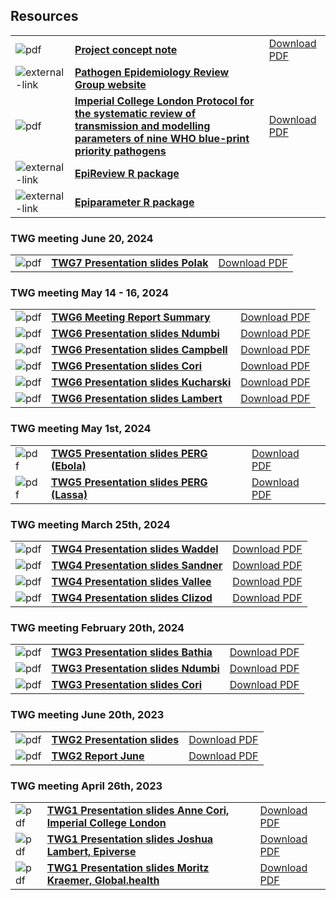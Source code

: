 ## Resources

|                                             |                                                                                                                                                                                                                                                                                                                                                                                                            |                                                                                                                                                                                                                                                                      |
|---------------------------------------------|------------------------------------------------------------------------------------------------------------------------------------------------------------------------------------------------------------------------------------------------------------------------------------------------------------------------------------------------------------------------------------------------------------|----------------------------------------------------------------------------------------------------------------------------------------------------------------------------------------------------------------------------------------------------------------------|
| ![pdf](/images/pdf-icon-80x80.png)          | **[Project concept note](https://github.com/WorldHealthOrganization/collaboratory-epiparameter-community/blob/main/materials/background/WHO_Global_Epi_Parameter_Concept_Note.pdf)**                                                                                                                                                                                                                       | [Download PDF](https://github.com/WorldHealthOrganization/collaboratory-epiparameter-community/raw/main/materials/background/WHO_Global_Epi_Parameter_Concept_Note.pdf)                                                                                              |
| ![external-link](/images/external-link.png) | **[Pathogen Epidemiology Review Group website](https://www.imperial.ac.uk/mrc-global-infectious-disease-analysis/related-initiatives/perg/)**                                                                                                                                                                                                                                                                                                                               |                                                                                                                                                                                                                                                                      |
| ![pdf](/images/pdf-icon-80x80.png)          | **[Imperial College London Protocol for the systematic review of transmission and modelling parameters of nine WHO blue-print priority pathogens](https://github.com/WorldHealthOrganization/collaboratory-epiparameter-community/blob/main/materials/background/Imperial_College_London_Protocol_for_the_systematic_review_of_transmission_and_modelling_parameters_of_nine_WHO_blue_print_priority_pathogens.pdf)** | [Download PDF](https://github.com/WorldHealthOrganization/collaboratory-epiparameter-community/raw/main/materials/background/Imperial_College_London_Protocol_for_the_systematic_review_of_transmission_and_modelling_parameters_of_nine_WHO_blue_print_priority_pathogens.pdf) |
| ![external-link](/images/external-link.png) | **[EpiReview R package](https://github.com/mrc-ide/epireview)**                                                                                                                                                                                                                                                                                                                                          |                                                                                                                                                                                                                                                                      |
| ![external-link](/images/external-link.png) | **[Epiparameter R package](https://github.com/epiverse-trace/epiparameter)**                                                                                                                                                                                                                                                                                                                               |                                                                                                                                                                                                                                                                      |
### TWG meeting June 20, 2024

|                                             |                                                                                                                                                                                                                                                                                                                                                                                                            |                                                                                                                                                                                                                                                                      |
|---------------------------------------------|------------------------------------------------------------------------------------------------------------------------------------------------------------------------------------------------------------------------------------------------------------------------------------------------------------------------------------------------------------------------------------------------------------|----------------------------------------------------------------------------------------------------------------------------------------------------------------------------------------------------------------------------------------------------------------------|
| ![pdf](/images/pdf-icon-80x80.png)          | **[TWG7 Presentation slides Polak](https://github.com/WorldHealthOrganization/collaboratory-epiparameter-community/blob/main/materials/meetings/TWG7_Accurate_Extraction_June202024/MPPolak_data_extraction_LLMs_June20.pdf)**                                                                                                                                                                                     | [Download PDF](https://github.com/WorldHealthOrganization/collaboratory-epiparameter-community/blob/main/materials/meetings/TWG7_Accurate_Extraction_June202024/MPPolak_data_extraction_LLMs_June20.pdf)                                                                       |


### TWG meeting May 14 - 16, 2024

|                                             |                                                                                                                                                                                                                                                                                                                                                                                                            |                                                                                                                                                                                                                                                                      |
|---------------------------------------------|------------------------------------------------------------------------------------------------------------------------------------------------------------------------------------------------------------------------------------------------------------------------------------------------------------------------------------------------------------------------------------------------------------|----------------------------------------------------------------------------------------------------------------------------------------------------------------------------------------------------------------------------------------------------------------------|
| ![pdf](/images/pdf-icon-80x80.png)          | **[TWG6 Meeting Report Summary](https://github.com/WorldHealthOrganization/collaboratory-epiparameter-community/blob/main/materials/meetings/TWG6_GREP_Hackathon_May14162024/EpiParameter_GREP_Workshop_Report_Short_FINAL.pdf)**                                                                                                                                                                                     | [Download PDF](https://github.com/WorldHealthOrganization/collaboratory-epiparameter-community/blob/main/materials/meetings/TWG6_GREP_Hackathon_May14162024/EpiParameter_GREP_Workshop_Report_Short_FINAL.pdf)                                                                       |
| ![pdf](/images/pdf-icon-80x80.png)          | **[TWG6 Presentation slides Ndumbi](https://github.com/WorldHealthOrganization/collaboratory-epiparameter-community/blob/main/materials/meetings/TWG6_GREP_Hackathon_May14162024/EpiParameterWorkshop_Patricia.pdf)**                                                                                                                                                                                     | [Download PDF](https://github.com/WorldHealthOrganization/collaboratory-epiparameter-community/blob/main/materials/meetings/TWG6_GREP_Hackathon_May14162024/EpiParameterWorkshop_Patricia.pdf)                                                                       |
| ![pdf](/images/pdf-icon-80x80.png)          | **[TWG6 Presentation slides Campbell](https://github.com/WorldHealthOrganization/collaboratory-epiparameter-community/blob/main/materials/meetings/TWG6_GREP_Hackathon_May14162024/WorkshopDatabaseSchema_Campbell.pdf)**                                                                                                                                                                                 | [Download PDF](https://github.com/WorldHealthOrganization/collaboratory-epiparameter-community/blob/main/materials/meetings/TWG6_GREP_Hackathon_May14162024/WorkshopDatabaseSchema_Campbell.pdf)                                                                  |
| ![pdf](/images/pdf-icon-80x80.png)          | **[TWG6 Presentation slides Cori](https://github.com/WorldHealthOrganization/collaboratory-epiparameter-community/blob/main/materials/meetings/TWG6_GREP_Hackathon_May14162024/EpiReview_Cori.pdf)**                            | [Download PDF](https://github.com/WorldHealthOrganization/collaboratory-epiparameter-community/blob/main/materials/meetings/TWG6_GREP_Hackathon_May14162024/EpiReview_Cori.pdf)                                                                |
| ![pdf](/images/pdf-icon-80x80.png)          | **[TWG6 Presentation slides Kucharski](https://github.com/WorldHealthOrganization/collaboratory-epiparameter-community/blob/main/materials/meetings/TWG6_GREP_Hackathon_May14162024/Epiverse_Kucharski.pdf)**                                                                                                                                                                                             | [Download PDF](https://github.com/WorldHealthOrganization/collaboratory-epiparameter-community/blob/main/materials/meetings/TWG6_GREP_Hackathon_May14162024/Epiverse_Kucharski.pdf)                                           |       
| ![pdf](/images/pdf-icon-80x80.png)          | **[TWG6 Presentation slides Lambert](https://github.com/WorldHealthOrganization/collaboratory-epiparameter-community/blob/main/materials/meetings/TWG6_GREP_Hackathon_May14162024/Epiparameter_Lambert.pdf)**                                                                                                                                                                                             | [Download PDF](https://github.com/WorldHealthOrganization/collaboratory-epiparameter-community/blob/main/materials/meetings/TWG6_GREP_Hackathon_May14162024/Epiparameter_Lambert.pdf)                                                                |                                        |


### TWG meeting May 1st, 2024

|                                             |                                                                                                                                                                                                                                                                                                                                                                                                            |                                                                                                                                                                                                                                                                      |
|---------------------------------------------|------------------------------------------------------------------------------------------------------------------------------------------------------------------------------------------------------------------------------------------------------------------------------------------------------------------------------------------------------------------------------------------------------------|----------------------------------------------------------------------------------------------------------------------------------------------------------------------------------------------------------------------------------------------------------------------|
| ![pdf](/images/pdf-icon-80x80.png)          | **[TWG5 Presentation slides PERG (Ebola)](https://github.com/WorldHealthOrganization/collaboratory-epiparameter-community/blob/main/materials/meetings/TWG5_LassaFever_Ebola_May12024/Ebola_PERG_April2024.pdf)**                                                                                                                                                                                           | [Download PDF](https://github.com/WorldHealthOrganization/collaboratory-epiparameter-community/blob/main/materials/meetings/TWG5_LassaFever_Ebola_May12024/Ebola_PERG_April2024.pdf)                                                                                 |
| ![pdf](/images/pdf-icon-80x80.png)          | **[TWG5 Presentation slides PERG (Lassa)](https://github.com/WorldHealthOrganization/collaboratory-epiparameter-community/blob/main/materials/meetings/TWG5_LassaFever_Ebola_May12024/LassaFever_PERG_April2024.pdf)**                                                                                                                                                                                      | [Download PDF](https://github.com/WorldHealthOrganization/collaboratory-epiparameter-community/blob/main/materials/meetings/TWG5_LassaFever_Ebola_May12024/LassaFever_PERG_April2024.pdf)                                                                            |




### TWG meeting March 25th, 2024

|                                             |                                                                                                                                                                                                                                                                                                                                                                                                            |                                                                                                                                                                                                                                                                      |
|---------------------------------------------|------------------------------------------------------------------------------------------------------------------------------------------------------------------------------------------------------------------------------------------------------------------------------------------------------------------------------------------------------------------------------------------------------------|----------------------------------------------------------------------------------------------------------------------------------------------------------------------------------------------------------------------------------------------------------------------|
| ![pdf](/images/pdf-icon-80x80.png)          | **[TWG4 Presentation slides Waddel](https://github.com/WorldHealthOrganization/collaboratory-epiparameter-community/blob/main/materials/meetings/TWG4_AIandParameters_March252024/AI_Webinar_Waddell_2024_03_25.pdf)**                                                                                                                                                                                     | [Download PDF](https://github.com/WorldHealthOrganization/collaboratory-epiparameter-community/raw/main/materials/meetings/TWG4_AIandParameters_March252024/AI_Webinar_Waddell_2024_03_25.pdf)                                                                       |
| ![pdf](/images/pdf-icon-80x80.png)          | **[TWG4 Presentation slides Sandner](https://github.com/WorldHealthOrganization/collaboratory-epiparameter-community/blob/main/materials/meetings/TWG4_AIandParameters_March252024/ARIA_WP4_Concept_Sandner_March2024.pdf)**                                                                                                                                                                               | [Download PDF](https://github.com/WorldHealthOrganization/collaboratory-epiparameter-community/raw/main/materials/meetings/TWG4_AIandParameters_March252024/ARIA_WP4_Concept_Sandner_March2024.pdf)                                                                  |
| ![pdf](/images/pdf-icon-80x80.png)          | **[TWG4 Presentation slides Vallee](https://github.com/WorldHealthOrganization/collaboratory-epiparameter-community/blob/main/materials/meetings/TWG4_AIandParameters_March252024/CliZod_WHO_Webinar_Vallee_March_2024.pdf)**                                                                                                                                                                              | [Download PDF](https://github.com/WorldHealthOrganization/collaboratory-epiparameter-community/raw/main/materials/meetings/TWG4_AIandParameters_March252024/CliZod_WHO_Webinar_Vallee_March_2024.pdf)                                                                |
| ![pdf](/images/pdf-icon-80x80.png)          | **[TWG4 Presentation slides Clizod](https://github.com/WorldHealthOrganization/collaboratory-epiparameter-community/blob/main/materials/meetings/TWG4_AIandParameters_March252024/TWG_5_AI_and_Epi_Parameter_PHAC_CERN_Clizod_March_25_2024.pdf)**                                                                                                                                                         | [Download PDF](https://github.com/WorldHealthOrganization/collaboratory-epiparameter-community/raw/main/materials/meetings/TWG4_AIandParameters_March252024/TWG_5_AI_and_Epi_Parameter_PHAC_CERN_Clizod_March_25_2024.pdf)                                           |

### TWG meeting February 20th, 2024

|                                             |                                                                                                                                                                                                                                                                                                                                                                                                            |                                                                                                                                                                                                                                                                      |
|---------------------------------------------|------------------------------------------------------------------------------------------------------------------------------------------------------------------------------------------------------------------------------------------------------------------------------------------------------------------------------------------------------------------------------------------------------------|----------------------------------------------------------------------------------------------------------------------------------------------------------------------------------------------------------------------------------------------------------------------|
| ![pdf](/images/pdf-icon-80x80.png)          | **[TWG3 Presentation slides Bathia](https://github.com/WorldHealthOrganization/collaboratory-epiparameter-community/blob/main/materials/meetings/TWG3_EpiReview_Feb202024/Introduction_to_epireview_BathiaFeb2024.pdf)**                                                                                                                                                                                   | [Download PDF](https://github.com/WorldHealthOrganization/collaboratory-epiparameter-community/raw/main/materials/meetings/TWG3_EpiReview_Feb202024/Introduction_to_epireview_BathiaFeb2024.pdf)                                                                     |
| ![pdf](/images/pdf-icon-80x80.png)          | **[TWG3 Presentation slides Ndumbi](https://github.com/WorldHealthOrganization/collaboratory-epiparameter-community/blob/main/materials/meetings/TWG3_EpiReview_Feb202024/TWG_PERG_and_Epi_Review_Package_NdumbiFeb_20_2024.pdf)**                                                                                                                                                                         | [Download PDF](https://github.com/WorldHealthOrganization/collaboratory-epiparameter-community/raw/main/materials/meetings/TWG_PERG_and_Epi_Review_Package_NdumbiFeb_20_2024.pdf)                                                                                    |
| ![pdf](/images/pdf-icon-80x80.png)          | **[TWG3 Presentation slides Cori](https://github.com/WorldHealthOrganization/collaboratory-epiparameter-community/blob/main/materials/meetings/TWG3_EpiReview_Feb202024/WHOPath_systematicrev_CoriFeb_2024.pdf)**                                                                                                                                                                                          | [Download PDF](https://github.com/WorldHealthOrganization/collaboratory-epiparameter-community/raw/main/materials/meetings/TWG3_EpiReview_Feb202024/WHOPath_systematicrev_CoriFeb_2024.pdf)                                                                          |

### TWG meeting June 20th, 2023

|                                             |                                                                                                                                                                                                                                                                                                                                                                                                            |                                                                                                                                                                                                                                                                      |
|---------------------------------------------|------------------------------------------------------------------------------------------------------------------------------------------------------------------------------------------------------------------------------------------------------------------------------------------------------------------------------------------------------------------------------------------------------------|----------------------------------------------------------------------------------------------------------------------------------------------------------------------------------------------------------------------------------------------------------------------|
| ![pdf](/images/pdf-icon-80x80.png)          | **[TWG2 Presentation slides](https://github.com/WorldHealthOrganization/collaboratory-epiparameter-community/blob/main/materials/meetings/TWG2_Epi_datamodel_June202023/TWG-Epi_database-June_20_2023_publicpdf.pdf)**                                                                                                                                                                                     | [Download PDF](https://github.com/WorldHealthOrganization/collaboratory-epiparameter-community/raw/main/materials/meetings/TWG2_Epi_datamodel_June202023/TWG-Epi_database-June_20_2023_publicpdf.pdf)                                                                |
| ![pdf](/images/pdf-icon-80x80.png)          | **[TWG2 Report June](https://github.com/WorldHealthOrganization/collaboratory-epiparameter-community/blob/main/materials/meetings/TWG2_Epi_datamodel_June202023/TWG2_report_June2023.pdf)**                                                                                                                                                                                                                | [Download PDF](https://github.com/WorldHealthOrganization/collaboratory-epiparameter-community/raw/main/materials/meetings/TWG2_Epi_datamodel_June202023/TWG2_report_June2023.pdf)                                                                                   |

### TWG meeting April 26th, 2023

|                                             |                                                                                                                                                                                                                                                                                                                                                                                                            |                                                                                                                                                                                                                                                                      |
|---------------------------------------------|------------------------------------------------------------------------------------------------------------------------------------------------------------------------------------------------------------------------------------------------------------------------------------------------------------------------------------------------------------------------------------------------------------|----------------------------------------------------------------------------------------------------------------------------------------------------------------------------------------------------------------------------------------------------------------------|
| ![pdf](/images/pdf-icon-80x80.png)          | **[TWG1 Presentation slides Anne Cori, Imperial College London](https://github.com/WorldHealthOrganization/collaboratory-epiparameter-community/blob/main/materials/meetings/TWG1_EpiRepo_quality_April232023/Imperial_SystematicReview_Cori.pdf)**                                                                                                                                                        | [Download PDF](https://github.com/WorldHealthOrganization/collaboratory-epiparameter-community/raw/main/materials/meetings/TWG1_EpiRepo_quality_April232023/Imperial_SystematicReview_Cori.pdf)                                                                      |
| ![pdf](/images/pdf-icon-80x80.png)          | **[TWG1 Presentation slides Joshua Lambert, Epiverse](https://github.com/WorldHealthOrganization/collaboratory-epiparameter-community/blob/main/materials/meetings/TWG1_EpiRepo_quality_April232023/Epiverse_Epiparameter_Lambert.pdf)**                                                                                                                                                                   | [Download PDF](https://github.com/WorldHealthOrganization/collaboratory-epiparameter-community/raw/main/materials/meetings/TWG1_EpiRepo_quality_April232023/Epiverse_Epiparameter_Lambert.pdf)                                                                       |
| ![pdf](/images/pdf-icon-80x80.png)          | **[TWG1 Presentation slides Moritz Kraemer, Global.health](https://github.com/WorldHealthOrganization/collaboratory-epiparameter-community/blob/main/materials/meetings/TWG1_EpiRepo_quality_April232023/Global.health_Federated%20Analytics_Kraemer.pdf)**                                                                                                                                                | [Download PDF](https://github.com/WorldHealthOrganization/collaboratory-epiparameter-community/raw/main/materials/meetings/TWG1_EpiRepo_quality_April232023/Global.health_Federated%20Analytics_Kraemer.pdf)                                                         |
